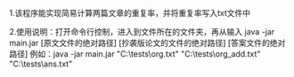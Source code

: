 1.该程序能实现简易计算两篇文章的重复率，并将重复率写入txt文件中

2.使用说明：打开命令行控制，进入到文件所在的文件夹，再从输入 java -jar main.jar [原文文件的绝对路径] [抄袭版论文的文件的绝对路径] [答案文件的绝对路径]
例如：java -jar main.jar "C:\\tests\org.txt" "C:\\tests\org_add.txt" "C:\\tests\ans.txt"
